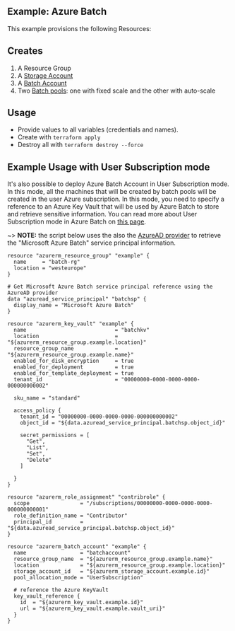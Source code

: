 ## Example: Azure Batch

This example provisions the following Resources:

## Creates

1. A Resource Group
2. A [Storage Account](https://docs.microsoft.com/en-us/azure/batch/batch-api-basics#azure-storage-account)
3. A [Batch Account](https://docs.microsoft.com/en-us/azure/batch/batch-api-basics#account)
4. Two [Batch pools](https://docs.microsoft.com/en-us/azure/batch/batch-api-basics#pool): one with fixed scale and the other with auto-scale

## Usage

- Provide values to all variables (credentials and names).
- Create with `terraform apply`
- Destroy all with `terraform destroy --force`

## Example Usage with User Subscription mode

It's also possible to deploy Azure Batch Account in User Subscription mode. In this mode, all the machines that will be created by batch pools will be created in the user Azure subscription. In this mode, you need to specify a reference to an Azure Key Vault that will be used by Azure Batch to store and retrieve sensitive information. You can read more about User Subscription mode in Azure Batch on [this page](https://docs.microsoft.com/en-us/azure/batch/batch-api-basics#account).

~> **NOTE:** the script below uses the also the [AzureAD provider](https://www.terraform.io/docs/providers/azuread/) to retrieve the "Microsoft Azure Batch" service principal information.


```hcl
resource "azurerm_resource_group" "example" {
  name     = "batch-rg"
  location = "westeurope"
}

# Get Microsoft Azure Batch service principal reference using the AzureAD provider
data "azuread_service_principal" "batchsp" {
  display_name = "Microsoft Azure Batch"
}

resource "azurerm_key_vault" "example" {
  name                            = "batchkv"
  location                        = "${azurerm_resource_group.example.location}"
  resource_group_name             = "${azurerm_resource_group.example.name}"
  enabled_for_disk_encryption     = true
  enabled_for_deployment          = true
  enabled_for_template_deployment = true
  tenant_id                       = "00000000-0000-0000-0000-000000000002"

  sku_name = "standard"

  access_policy {
    tenant_id = "00000000-0000-0000-0000-000000000002"
    object_id = "${data.azuread_service_principal.batchsp.object_id}"

    secret_permissions = [
      "Get",
      "List",
      "Set",
      "Delete"
    ]

  }
}

resource "azurerm_role_assignment" "contribrole" {
  scope                = "/subscriptions/00000000-0000-0000-0000-000000000001"
  role_definition_name = "Contributor"
  principal_id         = "${data.azuread_service_principal.batchsp.object_id}"
}

resource "azurerm_batch_account" "example" {
  name                 = "batchaccount"
  resource_group_name  = "${azurerm_resource_group.example.name}"
  location             = "${azurerm_resource_group.example.location}"
  storage_account_id   = "${azurerm_storage_account.example.id}"
  pool_allocation_mode = "UserSubscription"
  
  # reference the Azure KeyVault
  key_vault_reference {
    id  = "${azurerm_key_vault.example.id}"
    url = "${azurerm_key_vault.example.vault_uri}"
  }
}
```
